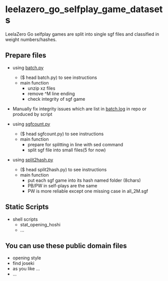 # leelazero_go_selfplay_game_datasets
LeelaZero Go selfplay games are split into single sgf files and classified in weight numbers/hashes.

## Prepare files

* using [batch.py](python/batch.py)
  * ($ head batch.py) to see instructions
  * main function
    * unzip xz files
    * remove ^M line ending
    * check integrity of sgf game 
  
* Manually fix integrity issues which are list in [batch.log](python/batch.log) in repo or produced by script

* using [sgfcount.py](python/sgfcount.py)
  * ($ head sgfcount.py) to see instructions 
  * main function
    * prepare for splitting in line with sed command
    * split sgf file into small files(5 for now)
  
* using [split2hash.py](python/split2hash.py)
  * ($ head split2hash.py) to see instructions
  * main function 
    * put each sgf game into its hash named folder (8chars)
    * PB/PW in self-plays are the same
    * PW is more reliable except one missing case in all_2M.sgf

## Static Scripts
* shell scripts
  * stat_opening_hoshi
  * ...


## You can use these public domain files

  * opening style
  * find joseki
  * as you like ...
  * ...
